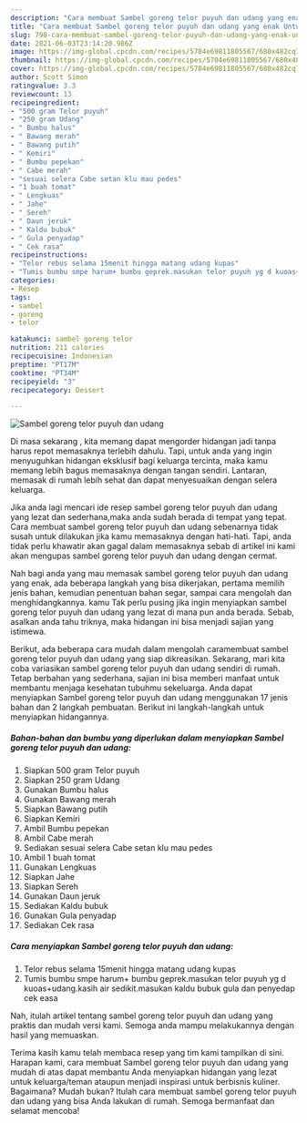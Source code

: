 ```yaml
---
description: "Cara membuat Sambel goreng telor puyuh dan udang yang enak Untuk Jualan"
title: "Cara membuat Sambel goreng telor puyuh dan udang yang enak Untuk Jualan"
slug: 798-cara-membuat-sambel-goreng-telor-puyuh-dan-udang-yang-enak-untuk-jualan
date: 2021-06-03T23:14:20.986Z
image: https://img-global.cpcdn.com/recipes/5704e69811805567/680x482cq70/sambel-goreng-telor-puyuh-dan-udang-foto-resep-utama.jpg
thumbnail: https://img-global.cpcdn.com/recipes/5704e69811805567/680x482cq70/sambel-goreng-telor-puyuh-dan-udang-foto-resep-utama.jpg
cover: https://img-global.cpcdn.com/recipes/5704e69811805567/680x482cq70/sambel-goreng-telor-puyuh-dan-udang-foto-resep-utama.jpg
author: Scott Simon
ratingvalue: 3.3
reviewcount: 13
recipeingredient:
- "500 gram Telor puyuh"
- "250 gram Udang"
- " Bumbu halus"
- " Bawang merah"
- " Bawang putih"
- " Kemiri"
- " Bumbu pepekan"
- " Cabe merah"
- "sesuai selera Cabe setan klu mau pedes"
- "1 buah tomat"
- " Lengkuas"
- " Jahe"
- " Sereh"
- " Daun jeruk"
- " Kaldu bubuk"
- " Gula penyadap"
- " Cek rasa"
recipeinstructions:
- "Telor rebus selama 15menit hingga matang udang kupas"
- "Tumis bumbu smpe harum+ bumbu geprek.masukan telor puyuh yg d kuoas+udang.kasih air sedikit.masukan kaldu bubuk gula dan penyedap cek easa"
categories:
- Resep
tags:
- sambel
- goreng
- telor

katakunci: sambel goreng telor 
nutrition: 211 calories
recipecuisine: Indonesian
preptime: "PT17M"
cooktime: "PT34M"
recipeyield: "3"
recipecategory: Dessert

---
```



![Sambel goreng telor puyuh dan udang](https://img-global.cpcdn.com/recipes/5704e69811805567/680x482cq70/sambel-goreng-telor-puyuh-dan-udang-foto-resep-utama.jpg)

Di masa  sekarang , kita memang dapat mengorder hidangan jadi tanpa harus repot memasaknya terlebih dahulu. Tapi, untuk anda yang ingin menyuguhkan hidangan eksklusif bagi keluarga tercinta, maka kamu memang lebih bagus memasaknya dengan tangan sendiri. Lantaran, memasak di rumah lebih sehat dan dapat menyesuaikan dengan selera keluarga.

Jika anda lagi mencari ide resep sambel goreng telor puyuh dan udang yang lezat dan sederhana,maka anda sudah berada di tempat yang tepat. Cara membuat sambel goreng telor puyuh dan udang  sebenarnya tidak susah untuk dilakukan jika kamu memasaknya dengan hati-hati. Tapi, anda tidak perlu khawatir akan gagal dalam memasaknya 
sebab di artikel ini kami akan mengupas sambel goreng telor puyuh dan udang dengan cermat.  



Nah bagi anda yang mau memasak sambel goreng telor puyuh dan udang yang enak, ada beberapa langkah yang bisa dikerjakan, pertama memilih jenis bahan, kemudian penentuan bahan segar, sampai cara mengolah dan menghidangkannya. kamu Tak perlu pusing jika ingin menyiapkan sambel goreng telor puyuh dan udang yang lezat di mana pun anda berada. Sebab, asalkan anda  tahu triknya, maka hidangan ini bisa menjadi sajian yang istimewa.

Berikut, ada beberapa cara mudah dalam mengolah caramembuat sambel goreng telor puyuh dan udang yang siap dikreasikan. Sekarang, mari kita coba variasikan sambel goreng telor puyuh dan udang sendiri di rumah. Tetap berbahan yang sederhana, sajian ini bisa memberi manfaat untuk membantu menjaga kesehatan tubuhmu sekeluarga. Anda dapat menyiapkan Sambel goreng telor puyuh dan udang menggunakan 17 jenis bahan dan 2 langkah pembuatan. Berikut ini langkah-langkah untuk menyiapkan hidangannya.

<!--inarticleads1-->

##### Bahan-bahan dan bumbu yang diperlukan dalam menyiapkan Sambel goreng telor puyuh dan udang:

1. Siapkan 500 gram Telor puyuh
1. Siapkan 250 gram Udang
1. Gunakan  Bumbu halus
1. Gunakan  Bawang merah
1. Siapkan  Bawang putih
1. Siapkan  Kemiri
1. Ambil  Bumbu pepekan
1. Ambil  Cabe merah
1. Sediakan sesuai selera Cabe setan klu mau pedes
1. Ambil 1 buah tomat
1. Gunakan  Lengkuas
1. Siapkan  Jahe
1. Siapkan  Sereh
1. Gunakan  Daun jeruk
1. Sediakan  Kaldu bubuk
1. Gunakan  Gula penyadap
1. Sediakan  Cek rasa




<!--inarticleads2-->

##### Cara menyiapkan Sambel goreng telor puyuh dan udang:

1. Telor rebus selama 15menit hingga matang udang kupas
1. Tumis bumbu smpe harum+ bumbu geprek.masukan telor puyuh yg d kuoas+udang.kasih air sedikit.masukan kaldu bubuk gula dan penyedap cek easa




Nah, itulah artikel tentang  sambel goreng telor puyuh dan udang  yang praktis dan mudah versi kami. Semoga anda mampu melakukannya dengan hasil yang memuaskan. 

Terima kasih kamu telah membaca resep yang tim kami tampilkan di sini. Harapan kami, cara membuat  Sambel goreng telor puyuh dan udang yang mudah di atas dapat membantu Anda menyiapkan hidangan yang lezat untuk keluarga/teman ataupun menjadi inspirasi untuk berbisnis kuliner. Bagaimana? Mudah bukan? Itulah cara membuat sambel goreng telor puyuh dan udang yang bisa Anda lakukan di rumah. Semoga bermanfaat dan selamat mencoba!

